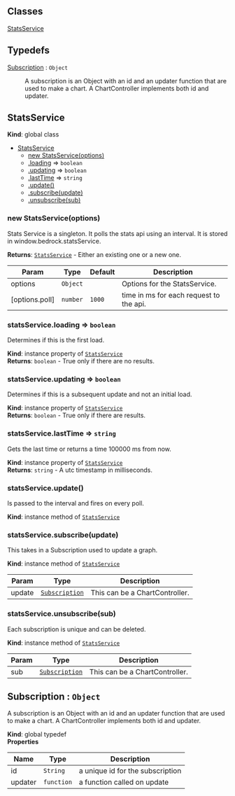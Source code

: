 ## Classes

<dl>
<dt><a href="#StatsService">StatsService</a></dt>
<dd></dd>
</dl>

## Typedefs

<dl>
<dt><a href="#Subscription">Subscription</a> : <code>Object</code></dt>
<dd><p>A subscription is an Object with an id and an updater function that are used
to make a chart. A ChartController implements both id and updater.</p>
</dd>
</dl>

<a name="StatsService"></a>

## StatsService
**Kind**: global class  

* [StatsService](#StatsService)
    * [new StatsService(options)](#new_StatsService_new)
    * [.loading](#StatsService+loading) ⇒ <code>boolean</code>
    * [.updating](#StatsService+updating) ⇒ <code>boolean</code>
    * [.lastTime](#StatsService+lastTime) ⇒ <code>string</code>
    * [.update()](#StatsService+update)
    * [.subscribe(update)](#StatsService+subscribe)
    * [.unsubscribe(sub)](#StatsService+unsubscribe)

<a name="new_StatsService_new"></a>

### new StatsService(options)
Stats Service is a singleton.
It polls the stats api using an interval.
It is stored in window.bedrock.statsService.

**Returns**: [<code>StatsService</code>](#StatsService) - Either an existing one or a new one.  

| Param | Type | Default | Description |
| --- | --- | --- | --- |
| options | <code>Object</code> |  | Options for the StatsService. |
| [options.poll] | <code>number</code> | <code>1000</code> | time in ms for each request to the api. |

<a name="StatsService+loading"></a>

### statsService.loading ⇒ <code>boolean</code>
Determines if this is the first load.

**Kind**: instance property of [<code>StatsService</code>](#StatsService)  
**Returns**: <code>boolean</code> - True only if there are no results.  
<a name="StatsService+updating"></a>

### statsService.updating ⇒ <code>boolean</code>
Determines if this is a subsequent update and not an initial load.

**Kind**: instance property of [<code>StatsService</code>](#StatsService)  
**Returns**: <code>boolean</code> - True only if there are results.  
<a name="StatsService+lastTime"></a>

### statsService.lastTime ⇒ <code>string</code>
Gets the last time or returns a time 100000 ms from now.

**Kind**: instance property of [<code>StatsService</code>](#StatsService)  
**Returns**: <code>string</code> - A utc timestamp in milliseconds.  
<a name="StatsService+update"></a>

### statsService.update()
Is passed to the interval and fires on every poll.

**Kind**: instance method of [<code>StatsService</code>](#StatsService)  
<a name="StatsService+subscribe"></a>

### statsService.subscribe(update)
This takes in a Subscription used to update a graph.

**Kind**: instance method of [<code>StatsService</code>](#StatsService)  

| Param | Type | Description |
| --- | --- | --- |
| update | [<code>Subscription</code>](#Subscription) | This can be a ChartController. |

<a name="StatsService+unsubscribe"></a>

### statsService.unsubscribe(sub)
Each subscription is unique and can be deleted.

**Kind**: instance method of [<code>StatsService</code>](#StatsService)  

| Param | Type | Description |
| --- | --- | --- |
| sub | [<code>Subscription</code>](#Subscription) | This can be a ChartController. |

<a name="Subscription"></a>

## Subscription : <code>Object</code>
A subscription is an Object with an id and an updater function that are used
to make a chart. A ChartController implements both id and updater.

**Kind**: global typedef  
**Properties**

| Name | Type | Description |
| --- | --- | --- |
| id | <code>String</code> | a unique id for the subscription |
| updater | <code>function</code> | a function called on update |

